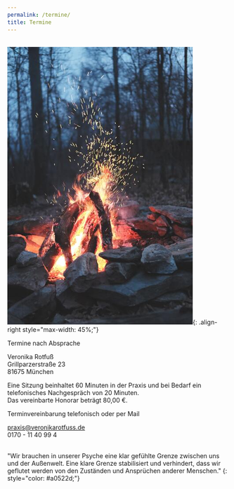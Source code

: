 ```yaml
---
permalink: /termine/
title: Termine
---
```

\
![Feuer](/assets/images/Termine_Feuer_klein.jpg){: .align-right style="max-width: 45%;"}

Termine nach Absprache

Veronika Rotfuß\
Grillparzerstraße 23\
81675 München

Eine Sitzung beinhaltet 60 Minuten in der Praxis und bei Bedarf ein telefonisches Nachgespräch von 20 Minuten.\
Das vereinbarte Honorar beträgt 80,00 €.

Terminvereinbarung telefonisch oder per Mail

praxis@veronikarotfuss.de\
0170 - 11 40 99 4

<br>
"Wir brauchen in unserer Psyche eine klar gefühlte Grenze zwischen uns und der Außenwelt. Eine klare Grenze stabilisiert und verhindert, dass wir geflutet werden von den Zuständen und Ansprüchen anderer Menschen."  
{: style="color: #a0522d;"}